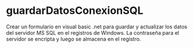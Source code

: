 # guardarDatosConexionSQL
Crear un formulario en visual basic .net para guardar y actualizar los datos del servidor MS SQL en el registros de Windows. La contraseña para el servidor se encripta y luego se almacena en el registro. 
